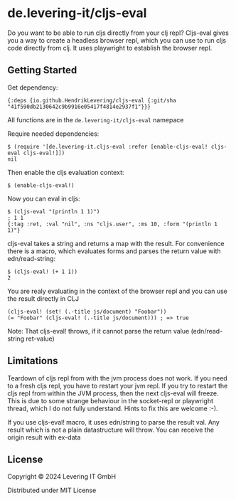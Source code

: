 # de.levering-it/cljs-eval

Do you want to be able to run cljs directly from your clj repl?
Cljs-eval gives you a way to create a headless browser repl, which you can use to
run cljs code directly from clj. It uses playwright to establish the browser repl.

## Getting Started

Get dependency:

    {:deps {io.github.HendrikLevering/cljs-eval {:git/sha "41f590db2130642c9b9916e05417f4814e2937f1"}}}

All functions are in the `de.levering-it/cljs-eval` namepace

Require needed dependencies:

    $ (require '[de.levering-it.cljs-eval :refer [enable-cljs-eval! cljs-eval cljs-eval!]])
    nil

Then enable the cljs evaluation context:

    $ (enable-cljs-eval!)

Now you can eval in cljs:

    $ (cljs-eval "(println 1 1)")
    ; 1 1
    {:tag :ret, :val "nil", :ns "cljs.user", :ms 10, :form "(println 1 1)"}

cljs-eval takes a string and returns a map with the result. For convenience there is
a macro, which evaluates forms and parses the return value with edn/read-string:

    $ (cljs-eval! (+ 1 1))
    2

You are realy evaluating in the context of the browser repl and you can use the result directly in CLJ

    (cljs-eval! (set! (.-title js/document) "Foobar"))
    (= "Foobar" (cljs-eval! (.-title js/document))) ; => true

Note: That cljs-eval! throws, if it cannot parse the return value (edn/read-string ret-value)

## Limitations

Teardown of cljs repl from with the jvm process does not work. If you need to a fresh cljs repl, you have to restart your jvm repl. If you try to restart the cljs repl from within
the JVM process, then the next cljs-eval will freeze. This is due to some strange behaviour in the socket-repl or playwright thread, which I do not fully understand. Hints to fix this are
welcome :-).

If you use cljs-eval! macro, it uses edn/string to parse the result val. Any result which is not a plain datastructure will throw. You can
receive the origin result with ex-data

## License

Copyright © 2024 Levering IT GmbH

Distributed under MIT License
